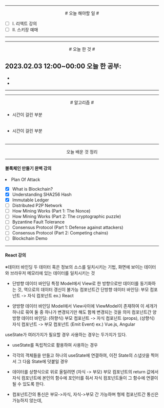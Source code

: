 
----

<div align='center'>
# 오늘 해야할 일 #
</div>

- [ ]  Ⅰ. 리엑트 강의
- [ ]  Ⅱ. 스키장 예매

----

----

<div align="center"># 오늘 한 것 #</div>

2023.02.03 12:00~00:00 
오늘 한 공부: 
- 
- 
- 

----

----
<div align="center"># 알고리즘 #</div>

####


- 시간이 걸린 부분

```js

```

####

####

- 시간이 걸린 부분

```js

```

####

----

<div align="center">오늘 배운 것 정리</div>

----

#### 블록체인 만들기 완벽 강의

<li>Plan Of Attack</li>

- [x]  What is Blockchain?
- [x]  Understanding SHA256 Hash
- [x]  Immutable Ledger
- [ ]  Distributed P2P Network
- [ ]  How Mining Works (Part 1: The Nonce)
- [ ]  How Mining Works (Part 2: The cryptographic puzzle)
- [ ]  Byzantine Fault Tolerance
- [ ]  Consensus Protocol (Part 1: Defense against attackers)
- [ ]  Consensus Protocol (Part 2: Competing chains)
- [ ]  Blockchain Demo

----

#### React 강의

※데이터 바인딩
두 데이터 혹은 정보의 소스를 일치시키는 기법, 화면에 보이는 데이터와 브라우저 메모리에 있는 데이터를 일치시키는 것

- 단방향 데이터 바인딩
	특정 Model에서 View로 한 방향으로만 데이터를 동기화하는 것,
	역으로의 데이터 갱신이 불가능
	컴포넌트간 단방향 데이터 바인딩: 부모 컴포넌트 -> 자식 컴포넌트
	ex.) React

- 양방향 데이터 바인딩
	Model에서 View사이에 ViewModel이 존재하여 이 세개가 하나로 묶여 둘 중 하나가 변경되기만 해도 함께 변경되는 것을 의미
	컴포넌트간 양방향 데이터 바인딩: 
		(하향식) 부모 컴포넌트 -> 자식 컴포넌트 (props), 
		(상향식) 자식 컴포넌트 -> 부모 컴포넌트 (Emit Event) 
	ex.) Vue.js, Angular

useState가 여러가지가 필요할 경우 사용하는 경우는 두가지가 있다.
- useState를 독립적으로 활용하여 사용하는 경우
- 각각의 객체들을 만들고 하나의 useState에 연결하여,
	이전 State의 스냅샷을 찍어서 그 다음 State에 덧붙일 경우

- 데이터를 상향식으로 위로 올릴려면 (자식 -> 부모)
	부모 컴포넌트의 return 값에서 자식 컴포넌트에 본인의 함수에 포인터를 줘서 자식 컴포넌트들이 그 함수에 연결이 될 수 있도록 한다.

- 컴포넌트간의 통신은 부모->자식, 자식->부모 간 가능하며 형제 컴포넌트간 통신은 가능하지 않는데, 



####